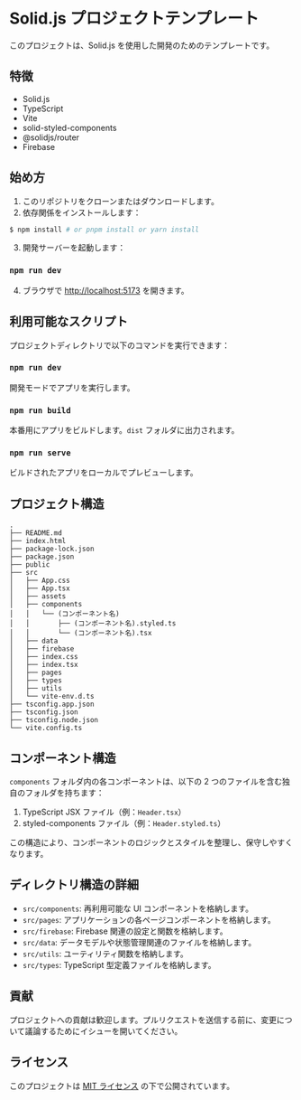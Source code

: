 # Solid.js プロジェクトテンプレート

このプロジェクトは、Solid.js を使用した開発のためのテンプレートです。

## 特徴

- Solid.js
- TypeScript
- Vite
- solid-styled-components
- @solidjs/router
- Firebase

## 始め方

1. このリポジトリをクローンまたはダウンロードします。
2. 依存関係をインストールします：

```bash
$ npm install # or pnpm install or yarn install
```

3. 開発サーバーを起動します：

### `npm run dev`

4. ブラウザで [http://localhost:5173](http://localhost:5173) を開きます。

## 利用可能なスクリプト

プロジェクトディレクトリで以下のコマンドを実行できます：

### `npm run dev`

開発モードでアプリを実行します。

### `npm run build`

本番用にアプリをビルドします。`dist` フォルダに出力されます。

### `npm run serve`

ビルドされたアプリをローカルでプレビューします。

## プロジェクト構造

```
.
├── README.md
├── index.html
├── package-lock.json
├── package.json
├── public
├── src
│   ├── App.css
│   ├── App.tsx
│   ├── assets
│   ├── components
│   │   └── (コンポーネント名)
│   │       ├── (コンポーネント名).styled.ts
│   │       └── (コンポーネント名).tsx
│   ├── data
│   ├── firebase
│   ├── index.css
│   ├── index.tsx
│   ├── pages
│   ├── types
│   ├── utils
│   └── vite-env.d.ts
├── tsconfig.app.json
├── tsconfig.json
├── tsconfig.node.json
└── vite.config.ts

```

## コンポーネント構造

`components` フォルダ内の各コンポーネントは、以下の 2 つのファイルを含む独自のフォルダを持ちます：

1. TypeScript JSX ファイル（例：`Header.tsx`）
2. styled-components ファイル（例：`Header.styled.ts`）

この構造により、コンポーネントのロジックとスタイルを整理し、保守しやすくなります。

## ディレクトリ構造の詳細

- `src/components`: 再利用可能な UI コンポーネントを格納します。
- `src/pages`: アプリケーションの各ページコンポーネントを格納します。
- `src/firebase`: Firebase 関連の設定と関数を格納します。
- `src/data`: データモデルや状態管理関連のファイルを格納します。
- `src/utils`: ユーティリティ関数を格納します。
- `src/types`: TypeScript 型定義ファイルを格納します。

## 貢献

プロジェクトへの貢献は歓迎します。プルリクエストを送信する前に、変更について議論するためにイシューを開いてください。

## ライセンス

このプロジェクトは [MIT ライセンス](LICENSE) の下で公開されています。
